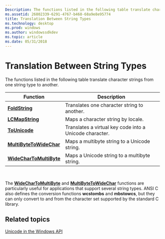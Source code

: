 ```yaml
---
Description: The functions listed in the following table translate character strings from one string type to another.
ms.assetid: 26802339-6291-4767-b468-68a9e8e95774
title: Translation Between String Types
ms.technology: desktop
ms.prod: windows
ms.author: windowssdkdev
ms.topic: article
ms.date: 05/31/2018
---
```


# Translation Between String Types

The functions listed in the following table translate character strings from one string type to another.



| Function                                           | Description                                             |
|----------------------------------------------------|---------------------------------------------------------|
| [**FoldString**](/windows/desktop/api)                   | Translates one character string to another.             |
| [**LCMapString**](/windows/desktop/api/Winnls/nf-winnls-lcmapstringa)                 | Maps a character string by locale.                      |
| [**ToUnicode**](https://www.bing.com/search?q=**ToUnicode**)              | Translates a virtual key code into a Unicode character. |
| [**MultiByteToWideChar**](/windows/desktop/api/Stringapiset/nf-stringapiset-multibytetowidechar) | Maps a multibyte string to a Unicode string.            |
| [**WideCharToMultiByte**](/windows/desktop/api/Stringapiset/nf-stringapiset-widechartomultibyte) | Maps a Unicode string to a multibyte string.            |



 

The [**WideCharToMultiByte**](/windows/desktop/api/Stringapiset/nf-stringapiset-widechartomultibyte) and [**MultiByteToWideChar**](/windows/desktop/api/Stringapiset/nf-stringapiset-multibytetowidechar) functions are particularly useful for applications that support several string types. ANSI C also defines the conversion functions **wcstombs** and **mbstowcs**, but they can only convert to and from the character set supported by the standard C library.

## Related topics

<dl> <dt>

[Unicode in the Windows API](unicode-in-the-windows-api.md)
</dt> </dl>

 

 



